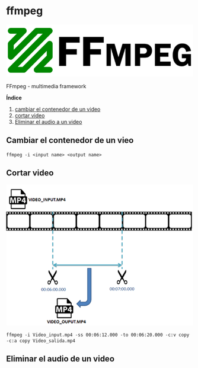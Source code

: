 # ffmpeg
<p align="center">
<img src="https://github.com/tronicanet/ffmpeg/blob/master/imagenes/ffmpeg-logo-grande.png"/>
</p>
FFmpeg - multimedia framework

**Índice**   
1. [cambiar el contenedor de un video](#id1)
2. [cortar video](#id2)
3. [Eliminar el audio a un video](#id3)

## Cambiar el contenedor de un vieo<a name="id1"></a>

```
ffmpeg -i <input name> <output name>
```

## Cortar video<a name="id2"></a>
<p align="center">
<img src="https://github.com/tronicanet/ffmpeg/blob/master/imagenes/cortar_video.png"/>
</p>

```
ffmpeg -i Video_input.mp4 -ss 00:06:12.000 -to 00:06:20.000 -c:v copy -c:a copy Video_salida.mp4
```

## Eliminar el audio de un video<a name="id3"></a>



